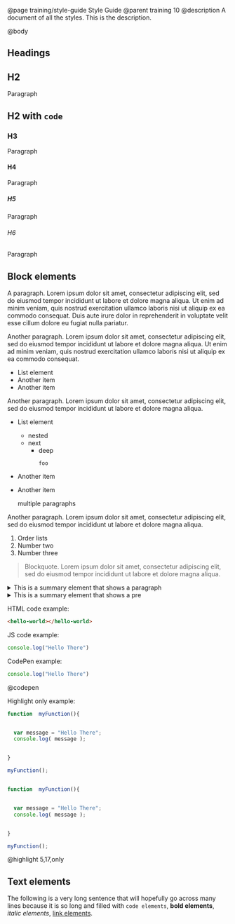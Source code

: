 @page training/style-guide Style Guide
@parent training 10
@description A document of all the styles. This is the description.

@body

## Headings

## H2

Paragraph

## H2 with `code`

### H3

Paragraph

#### H4

Paragraph

##### H5

Paragraph

###### H6

Paragraph

## Block elements

A paragraph. Lorem ipsum dolor sit amet, consectetur adipiscing elit, sed do eiusmod tempor incididunt ut labore et dolore magna aliqua. Ut enim ad minim veniam, quis nostrud exercitation ullamco laboris nisi ut aliquip ex ea commodo consequat. Duis aute irure dolor in reprehenderit in voluptate velit esse cillum dolore eu fugiat nulla pariatur.

Another paragraph. Lorem ipsum dolor sit amet, consectetur adipiscing elit, sed do eiusmod tempor incididunt ut labore et dolore magna aliqua. Ut enim ad minim veniam, quis nostrud exercitation ullamco laboris nisi ut aliquip ex ea commodo consequat.

- List element
- Another item
- Another item

Another paragraph. Lorem ipsum dolor sit amet, consectetur adipiscing elit, sed do eiusmod tempor incididunt ut labore et dolore magna aliqua.

- List element
  - nested
  - next
    - deep
      ```
      foo
      ```

- Another item

- Another item

  multiple paragraphs

Another paragraph. Lorem ipsum dolor sit amet, consectetur adipiscing elit, sed do eiusmod tempor incididunt ut labore et dolore magna aliqua.

1. Order lists
2. Number two
3. Number three

> Blockquote. Lorem ipsum dolor sit amet, consectetur adipiscing elit, sed do eiusmod tempor incididunt ut labore et dolore magna aliqua.


<details>
<summary>This is a summary element that shows a paragraph</summary>

Another paragraph. Lorem ipsum dolor sit amet, consectetur adipiscing elit, sed do eiusmod tempor incididunt ut labore et dolore magna aliqua.

</details>

<details>
<summary>This is a summary element that shows a pre</summary>

```js
foo();
```

</details>

HTML code example:

```html
<hello-world></hello-world>
```

JS code example:

```js
console.log("Hello There")
```

CodePen example:

```js
console.log("Hello There")
```
@codepen

Highlight only example:

```js
function  myFunction(){


  var message = "Hello There";
  console.log( message );


}

myFunction();


function  myFunction(){


  var message = "Hello There";
  console.log( message );


}

myFunction();

```
@highlight 5,17,only


## Text elements

The following is a very long sentence that will hopefully go across many lines because it
is so long and filled with `code elements`, __bold elements__, _italic elements_, [link elements](#).

